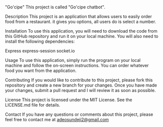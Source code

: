 "Go'cipe"
This project is called "Go'cipe chatbot".

Description
This project is an application that allows users to easily order food from a restaurant. it gives you options, all users do is select a number.

Installation
To use this application, you will need to download the code from this GitHub repository and run it on your local machine. You will also need to install the following dependencies:

Express
express-session
socket.io

Usage
To use this application, simply run the program on your local machine and follow the on-screen instructions. You can order whatever food you want from the application.

Contributing
If you would like to contribute to this project, please fork this repository and create a new branch for your changes. Once you have made your changes, submit a pull request and I will review it as soon as possible.

License
This project is licensed under the MIT License. See the LICENSE.md file for details.

Contact
If you have any questions or comments about this project, please feel free to contact me at adeosundeji2@gmail.com
